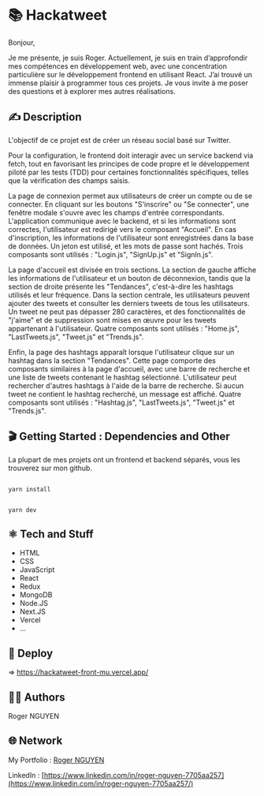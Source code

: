 # 📚 Hackatweet

Bonjour,

Je me présente, je suis Roger. Actuellement, je suis en train d’approfondir mes compétences en développement web, avec une concentration particulière sur le développement frontend en utilisant React. J’ai trouvé un immense plaisir à programmer tous ces projets. Je vous invite à me poser des questions et à explorer mes autres réalisations.

## ✍️ Description

L'objectif de ce projet est de créer un réseau social basé sur Twitter.

Pour la configuration, le frontend doit interagir avec un service backend via fetch, tout en favorisant les principes de code propre et le développement piloté par les tests (TDD) pour certaines fonctionnalités spécifiques, telles que la vérification des champs saisis.

La page de connexion permet aux utilisateurs de créer un compte ou de se connecter. En cliquant sur les boutons "S'inscrire" ou "Se connecter", une fenêtre modale s'ouvre avec les champs d'entrée correspondants. L'application communique avec le backend, et si les informations sont correctes, l'utilisateur est redirigé vers le composant "Accueil". En cas d'inscription, les informations de l'utilisateur sont enregistrées dans la base de données. Un jeton est utilisé, et les mots de passe sont hachés. Trois composants sont utilisés : "Login.js", "SignUp.js" et "SignIn.js".

La page d'accueil est divisée en trois sections. La section de gauche affiche les informations de l'utilisateur et un bouton de déconnexion, tandis que la section de droite présente les "Tendances", c'est-à-dire les hashtags utilisés et leur fréquence. Dans la section centrale, les utilisateurs peuvent ajouter des tweets et consulter les derniers tweets de tous les utilisateurs. Un tweet ne peut pas dépasser 280 caractères, et des fonctionnalités de "j'aime" et de suppression sont mises en œuvre pour les tweets appartenant à l'utilisateur. Quatre composants sont utilisés : "Home.js", "LastTweets.js", "Tweet.js" et "Trends.js".

Enfin, la page des hashtags apparaît lorsque l'utilisateur clique sur un hashtag dans la section "Tendances". Cette page comporte des composants similaires à la page d'accueil, avec une barre de recherche et une liste de tweets contenant le hashtag sélectionné. L'utilisateur peut rechercher d'autres hashtags à l'aide de la barre de recherche. Si aucun tweet ne contient le hashtag recherché, un message est affiché. Quatre composants sont utilisés : "Hashtag.js", "LastTweets.js", "Tweet.js" et "Trends.js".

## 🎬 Getting Started : Dependencies and Other

La plupart de mes projets ont un frontend et backend séparés, vous les trouverez sur mon github.

```

yarn install

```

```

yarn dev

```

## ⚛️ Tech and Stuff

- HTML
- CSS
- JavaScript
- React
- Redux
- MongoDB
- Node.JS
- Next.JS
- Vercel
- …

## 🚀 Deploy

⇒ https://hackatweet-front-mu.vercel.app/

## 🧑‍💻 Authors

Roger NGUYEN

## 🌐 Network

My Portfolio : [Roger NGUYEN](https://portfolio-roger.vercel.app/)

LinkedIn : [https://www.linkedin.com/in/roger-nguyen-7705aa257](https://www.linkedin.com/in/roger-nguyen-7705aa257/)
